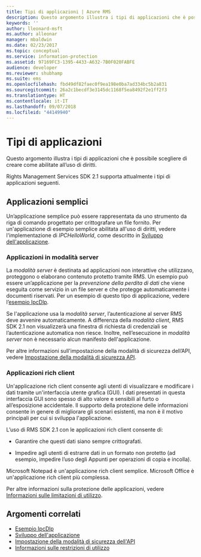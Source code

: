 ```yaml
---
title: Tipi di applicazioni | Azure RMS
description: Questo argomento illustra i tipi di applicazioni che è possibile scegliere di creare come abilitate all’uso di diritti.
keywords: ''
author: lleonard-msft
ms.author: alleonar
manager: mbaldwin
ms.date: 02/23/2017
ms.topic: conceptual
ms.service: information-protection
ms.assetid: 97169FC3-1395-4433-A632-7B0F020FABFE
audience: developer
ms.reviewer: shubhamp
ms.suite: ems
ms.openlocfilehash: fbd49df82faec0f9ea198e0ba7ad334bc5b2a831
ms.sourcegitcommit: 26a2c1becdf3e3145dc1168f5ea8492f2e1ff2f3
ms.translationtype: HT
ms.contentlocale: it-IT
ms.lasthandoff: 09/07/2018
ms.locfileid: "44149940"
---
```

# <a name="application-types"></a>Tipi di applicazioni


Questo argomento illustra i tipi di applicazioni che è possibile scegliere di creare come abilitate all’uso di diritti.

Rights Management Services SDK 2.1 supporta attualmente i tipi di applicazioni seguenti.

## <a name="simple-applications"></a>Applicazioni semplici

Un’applicazione semplice può essere rappresentata da uno strumento da riga di comando progettato per crittografare un file fornito. Per un'applicazione di esempio semplice abilitata all'uso di diritti, vedere l'implementazione di *IPCHelloWorld*, come descritto in [Sviluppo dell'applicazione](developing-your-application.md).

### <a name="server-mode-applications"></a>Applicazioni in modalità server

La *modalità server* è destinata ad applicazioni non interattive che utilizzano, proteggono o elaborano contenuto protetto tramite RMS. Un esempio può essere un’applicazione per la *prevenzione della perdita di dati* che viene eseguita come servizio in un file server e che protegge automaticamente i documenti riservati. Per un esempio di questo tipo di applicazione, vedere l’[esempio IpcDlp](https://github.com/Azure-Samples/Azure-Information-Protection-Samples/tree/master/IpcDlpApp).

Se l'applicazione usa la *modalità server*, l’autenticazione al server RMS deve avvenire automaticamente. A differenza della *modalità client*, RMS SDK 2.1 non visualizzerà una finestra di richiesta di credenziali se l’autenticazione automatica non riesce. Inoltre, nell’esecuzione in *modalità server* non è necessario alcun manifesto dell'applicazione.

Per altre informazioni sull'impostazione della modalità di sicurezza dell’API, vedere [Impostazione della modalità di sicurezza API](setting-the-api-security-mode-api-mode.md).

### <a name="rich-client-applications"></a>Applicazioni rich client

Un'applicazione rich client consente agli utenti di visualizzare e modificare i dati tramite un'interfaccia utente grafica (GUI). I dati presentati in questa interfaccia GUI sono spesso di alto valore e sensibili al furto o all’esposizione accidentale. Il supporto della protezione delle informazioni consente in genere di migliorare gli scenari esistenti, ma non è il motivo principali per cui si sviluppa l'applicazione.

L’uso di RMS SDK 2.1 con le applicazioni rich client consente di:

-   Garantire che questi dati siano sempre crittografati.

-   Impedire agli utenti di estrarre dati in un formato non protetto (ad esempio, impedire l’uso degli Appunti per operazioni di copia e incolla).

Microsoft Notepad è un'applicazione rich client semplice. Microsoft Office è un'applicazione rich client più complessa.

Per altre informazioni sulla protezione delle applicazioni, vedere [Informazioni sulle limitazioni di utilizzo](understanding-usage-restrictions.md).

## <a name="related-topics"></a>Argomenti correlati

- [Esempio IpcDlp](https://Code.MSDN.Microsoft.Com/IpcDlp-Sample-Application-d30bb99d)
- [Sviluppo dell'applicazione](developing-your-application.md)
- [Impostazione della modalità di sicurezza dell'API](setting-the-api-security-mode-api-mode.md)
- [Informazioni sulle restrizioni di utilizzo](understanding-usage-restrictions.md)
